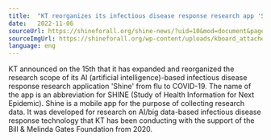 ```yaml
---
title:  "KT reorganizes its infectious disease response research app 'Shine'... Research on COVID-19 begins"
date:   2022-11-06
sourceUrl: https://shineforall.org/shine-news/?uid=10&mod=document&pageid=1
sourceImgUrl: https://shineforall.org/wp-content/uploads/kboard_attached/1/202204/6253847cf19ce2830572.jpg
language: eng
---
```

KT announced on the 15th that it has expanded and reorganized the research scope of its AI (artificial intelligence)-based infectious disease response research application 'Shine' from flu to COVID-19.
The name of the app is an abbreviation for SHINE (Study of Health Information for Next Epidemic).
Shine is a mobile app for the purpose of collecting research data. It was developed for research on AI/big data-based infectious disease response technology that KT has been conducting with the support of the Bill & Melinda Gates Foundation from 2020.